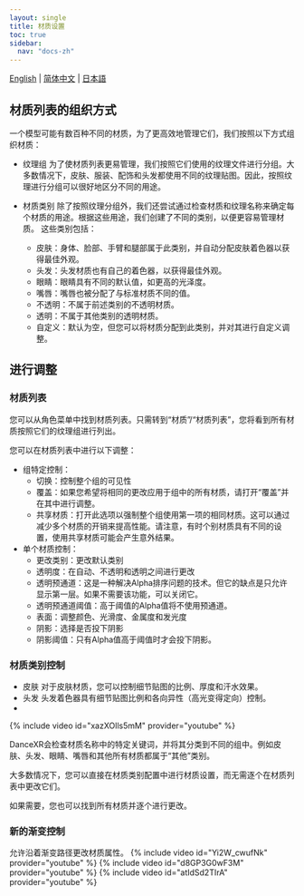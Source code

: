 ```yaml
---
layout: single
title: 材质设置
toc: true
sidebar:
  nav: "docs-zh"
---
```

[English](/dancexr/features/material_settings) | [简体中文](/zh/dancexr/features/material_settings) | [日本語](/jp/dancexr/features/material_settings)


## 材质列表的组织方式

一个模型可能有数百种不同的材质，为了更高效地管理它们，我们按照以下方式组织材质：

* 纹理组
  为了使材质列表更易管理，我们按照它们使用的纹理文件进行分组。大多数情况下，皮肤、服装、配饰和头发都使用不同的纹理贴图。因此，按照纹理进行分组可以很好地区分不同的用途。

* 材质类别
  除了按照纹理分组外，我们还尝试通过检查材质和纹理名称来确定每个材质的用途。根据这些用途，我们创建了不同的类别，以便更容易管理材质。
  这些类别包括：
  * 皮肤：身体、脸部、手臂和腿部属于此类别，并自动分配皮肤着色器以获得最佳外观。
  * 头发：头发材质也有自己的着色器，以获得最佳外观。
  * 眼睛：眼睛具有不同的默认值，如更高的光泽度。
  * 嘴唇：嘴唇也被分配了与标准材质不同的值。
  * 不透明：不属于前述类别的不透明材质。
  * 透明：不属于其他类别的透明材质。
  * 自定义：默认为空，但您可以将材质分配到此类别，并对其进行自定义调整。

## 进行调整

### 材质列表

您可以从角色菜单中找到材质列表。只需转到“材质”/“材质列表”，您将看到所有材质按照它们的纹理组进行列出。

您可以在材质列表中进行以下调整：
* 组特定控制：
  * 切换：控制整个组的可见性
  * 覆盖：如果您希望将相同的更改应用于组中的所有材质，请打开“覆盖”并在其中进行调整。
  * 共享材质：打开此选项以强制整个组使用第一项的相同材质。这可以通过减少多个材质的开销来提高性能。请注意，有时个别材质具有不同的设置，使用共享材质可能会产生意外结果。
* 单个材质控制：
  * 更改类别：更改默认类别
  * 透明度：在自动、不透明和透明之间进行更改
  * 透明预通道：这是一种解决Alpha排序问题的技术。但它的缺点是只允许显示第一层。如果不需要该功能，可以关闭它。
  * 透明预通道阈值：高于阈值的Alpha值将不使用预通道。
  * 表面：调整颜色、光滑度、金属度和发光度
  * 阴影：选择是否投下阴影
  * 阴影阈值：只有Alpha值高于阈值时才会投下阴影。

### 材质类别控制

* 皮肤
  对于皮肤材质，您可以控制细节贴图的比例、厚度和汗水效果。
* 头发
  头发着色器具有细节贴图比例和各向异性（高光变得定向）控制。
* 

{% include video id="xazXOlls5mM" provider="youtube" %}

DanceXR会检查材质名称中的特定关键词，并将其分类到不同的组中。例如皮肤、头发、眼睛、嘴唇和其他所有材质都属于“其他”类别。

大多数情况下，您可以直接在材质类别配置中进行材质设置，而无需逐个在材质列表中更改它们。

如果需要，您也可以找到所有材质并逐个进行更改。

### 新的渐变控制
允许沿着渐变路径更改材质属性。
{% include video id="Yi2W_cwufNk" provider="youtube" %}
{% include video id="d8GP3G0wF3M" provider="youtube" %}
{% include video id="atIdSd2TIrA" provider="youtube" %}